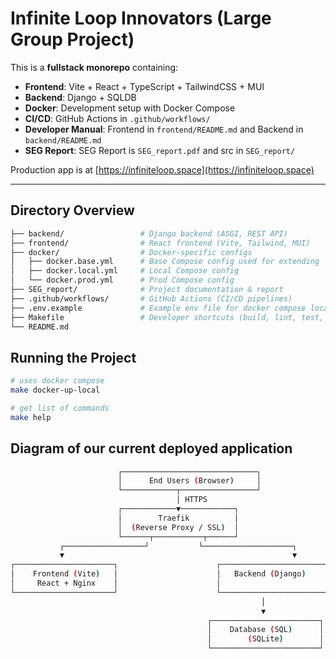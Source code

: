 # Infinite Loop Innovators (Large Group Project)

This is a **fullstack monorepo** containing:

- **Frontend**: Vite + React + TypeScript + TailwindCSS + MUI
- **Backend**: Django + SQLDB
- **Docker**: Development setup with Docker Compose
- **CI/CD**: GitHub Actions in `.github/workflows/`
- **Developer Manual**: Frontend in `frontend/README.md` and Backend in `backend/README.md`
- **SEG Report**: SEG Report is `SEG_report.pdf` and src in `SEG_report/`

Production app is at [https://infiniteloop.space](https://infiniteloop.space)

---

## Directory Overview

```bash
├── backend/                 # Django backend (ASGI, REST API)
├── frontend/                # React frontend (Vite, Tailwind, MUI)
├── docker/                  # Docker-specific configs
│   ├── docker.base.yml      # Base Compose config used for extending
│   ├── docker.local.yml     # Local Compose config
│   └── docker.prod.yml      # Prod Compose config
├── SEG_report/              # Project documentation & report
├── .github/workflows/       # GitHub Actions (CI/CD pipelines)
├── .env.example             # Example env file for docker compose local
├── Makefile                 # Developer shortcuts (build, lint, test, etc.)
└── README.md                
```

## Running the Project

```bash
# uses docker compose
make docker-up-local

# get list of commands
make help
```

## Diagram of our current deployed application

```bash
                        ┌──────────────────────────────┐
                        │      End Users (Browser)     │
                        └────────────┬─────────────────┘
                                     │ HTTPS
                        ┌────────────▼────────────┐
                        │        Traefik          │
                        │  (Reverse Proxy / SSL)  │
                        └──────┬───────────┬──────┘
           ┌──────────────────┘           └────────────────────┐
           ▼                                                   ▼
┌──────────────────────┐                      ┌────────────────────────┐
│    Frontend (Vite)   │                      │   Backend (Django)     │
│     React + Nginx    │                      │   
└──────────────────────┘                      └────────────────────────┘
                                                        │
                                                        ▼
                                            ┌────────────────────────┐
                                            │    Database (SQL)      │
                                            │        (SQLite)        │
                                            └────────────────────────┘

```